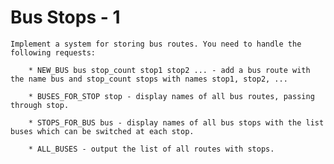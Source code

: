 # Bus Stops - 1

    Implement a system for storing bus routes. You need to handle the following requests:

        * NEW_BUS bus stop_count stop1 stop2 ... - add a bus route with the name bus and stop_count stops with names stop1, stop2, ...

        * BUSES_FOR_STOP stop - display names of all bus routes, passing through stop.

        * STOPS_FOR_BUS bus - display names of all bus stops with the list  buses which can be switched at each stop.

        * ALL_BUSES - output the list of all routes with stops.

